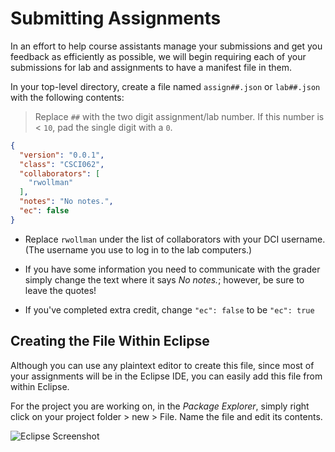 ---
---
Submitting Assignments
======================

In an effort to help course assistants manage your submissions and get you
feedback as efficiently as possible, we will begin requiring each
of your submissions for lab and assignments to have a manifest file in them.

In your top-level directory, create a file named `assign##.json` or `lab##.json`
with the following contents:

> Replace `##` with the two digit assignment/lab number. If this number is < `10`,
> pad the single digit with a `0`.

```json
{
  "version": "0.0.1",
  "class": "CSCI062",
  "collaborators": [
    "rwollman"
  ],
  "notes": "No notes.",
  "ec": false
}
```

- Replace `rwollman` under the list of collaborators with your DCI
  username. (The username you use to log in to the lab computers.)

- If you have some information you need to communicate with the grader
  simply change the text where it says *No notes.*; however, be sure
  to leave the quotes!

- If you've completed extra credit, change `"ec": false` to be `"ec": true`

## Creating the File Within Eclipse

Although you can use any plaintext editor to create this file, since most
of your assignments will be in the Eclipse IDE, you can easily add this file
from within Eclipse.

For the project you are working on, in the *Package Explorer*, simply right
click on your project folder > new > File. Name the file and edit its contents. 

![Eclipse Screenshot](http://www.cs.pomona.edu/~rwollman/images/eclipse.png)

